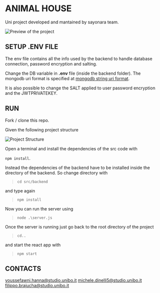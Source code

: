 # ANIMAL HOUSE  

Uni project developed and mantained by sayonara team.

![Preview of the project](https://media.giphy.com/media/vFKqnCdLPNOKc/giphy.gif)

## SETUP .ENV FILE

The env file contains all the info used by the backend to handle database connection, password encryption and salting.

Change the DB variable in **.env** file (inside the backend folder). The mongodb uri format is specified at [mongodb string uri format](https://www.mongodb.com/docs/manual/reference/connection-string/).

It is also possible to change the SALT applied to user password encryption and the JWTPRIVATEKEY.

## RUN

Fork / clone this repo.

Given the following project structure

![Project Structure](https://github.com/micheledinelli/AnimalHouse/blob/main/src/assets/project-structure.png)

Open a terminal and install the dependencies of the src code with

`npm install`.

Instead the dependencies of the backend have to be installed inside the directory of the backend. So change directory with 

>`cd src/backend` 

and type again 

>`npm install`

Now you can run the server using

> `node .\server.js`

Once the server is running just go back to the root directory of the project 

> `cd..`

and start the react app with

> `npm start`

## CONTACTS

<youssefawni.hanna@studio.unibo.it>
<michele.dinelli5@studio.unibo.it>
<filippo.brajucha@studio.unibo.it>




